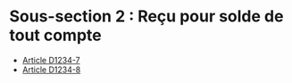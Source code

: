 # Sous-section 2 : Reçu pour solde de tout compte

* [Article D1234-7](./LEGIARTI000018537552.md)
* [Article D1234-8](./LEGIARTI000018537550.md)
